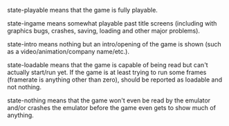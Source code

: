 state-playable means that the game is fully playable.

state-ingame means somewhat playable past title screens (including with graphics bugs, crashes, saving, loading and other major problems).

state-intro means nothing but an intro/opening of the game is shown (such as a video/animation/company name/etc.).

state-loadable means that the game is capable of being read but can't actually start/run yet. If the game is at least trying to run some frames (framerate is anything other than zero), should be reported as loadable and not nothing.

state-nothing means that the game won't even be read by the emulator and/or crashes the emulator before the game even gets to show much of anything.
